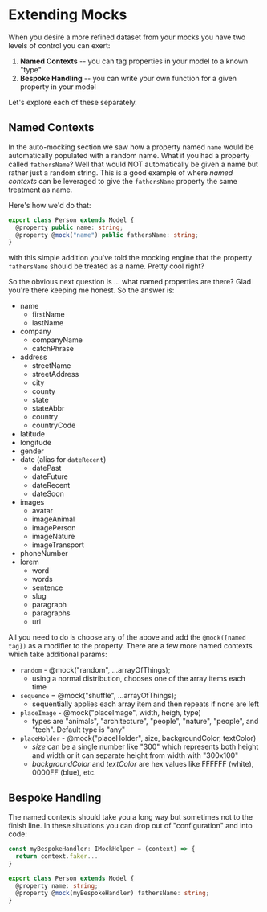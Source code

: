 # Extending Mocks

When you desire a more refined dataset from your mocks you have two levels of control you can exert:

1.  **Named Contexts** -- you can tag properties in your model to a known "type"
2.  **Bespoke Handling** -- you can write your own function for a given property in your model

Let's explore each of these separately.

## Named Contexts

In the auto-mocking section we saw how a property named `name` would be automatically populated with a random name. What if you had a property called `fathersName`? Well that would NOT automatically be given a name but rather just a random string. This is a good example of where _named contexts_ can be leveraged to give the `fathersName` property the same treatment as name.

Here's how we'd do that:

```typescript
export class Person extends Model {
  @property public name: string;
  @property @mock("name") public fathersName: string;
}
```

with this simple addition you've told the mocking engine that the property `fathersName` should be treated as a name. Pretty cool right?

So the obvious next question is ... what named properties are there? Glad you're there keeping me honest. So the answer is:

- name
  - firstName
  - lastName
- company
  - companyName
  - catchPhrase
- address
  - streetName
  - streetAddress
  - city
  - county
  - state
  - stateAbbr
  - country
  - countryCode
- latitude
- longitude
- gender
- date (alias for `dateRecent`)
  - datePast
  - dateFuture
  - dateRecent
  - dateSoon
- images
  - avatar
  - imageAnimal
  - imagePerson
  - imageNature
  - imageTransport
- phoneNumber
- lorem
  - word
  - words
  - sentence
  - slug
  - paragraph
  - paragraphs
  - url

All you need to do is choose any of the above and add the `@mock([named tag])` as a modifier to the property. There are a few more named contexts which take additional params:

- `random` - @mock("random", ...arrayOfThings);
  - using a normal distribution, chooses one of the array items each time
- `sequence` = @mock("shuffle", ...arrayOfThings);
  - sequentially applies each array item and then repeats if none are left
- `placeImage` - @mock("placeImage", width, heigh, type)
  - types are "animals", "architecture", "people", "nature", "people", and "tech". Default type is "any"
- `placeHolder` - @mock("placeHolder", size, backgroundColor, textColor)
  - *size* can be a single number like "300" which represents both height and width or it can separate height from width with "300x100"
  - *backgroundColor* and *textColor* are hex values like FFFFFF (white), 0000FF (blue), etc.

## Bespoke Handling

The named contexts should take you a long way but sometimes not to the finish line. In these situations you can drop out of "configuration" and into code:

```typescript
const myBespokeHandler: IMockHelper = (context) => {
  return context.faker...
}

export class Person extends Model {
  @property name: string;
  @property @mock(myBespokeHandler) fathersName: string;
}
```

